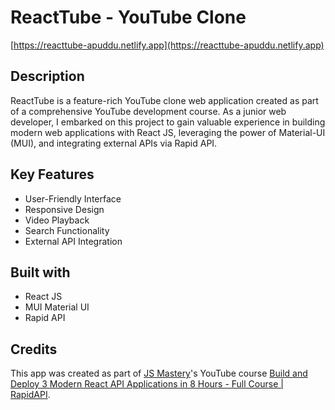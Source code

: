 # ReactTube - YouTube Clone

[https://reacttube-apuddu.netlify.app](https://reacttube-apuddu.netlify.app)

## Description

ReactTube is a feature-rich YouTube clone web application created as part of a comprehensive YouTube development course. As a junior web developer, I embarked on this project to gain valuable experience in building modern web applications with React JS, leveraging the power of Material-UI (MUI), and integrating external APIs via Rapid API.

## Key Features

- User-Friendly Interface
- Responsive Design
- Video Playback
- Search Functionality
- External API Integration

## Built with

- React JS
- MUI Material UI
- Rapid API

## Credits

This app was created as part of [JS Mastery](https://twitter.com/jsmasterypro)'s YouTube course [Build and Deploy 3 Modern React API Applications in 8 Hours - Full Course | RapidAPI](https://www.youtube.com/watch?v=dyFVwXROzZk&list=PLJVmI4M8p_yHD_LT-J9c_Fzts_8CMxiZQ&index=4&t=401s).
